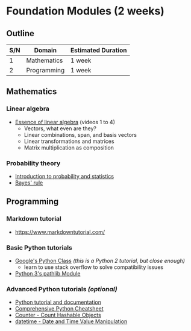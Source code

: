 #   Foundation Modules (2 weeks)

##  Outline
| S/N | Domain      | Estimated Duration |
| --- | ----------- | ------------------ |
| 1   | Mathematics | 1 week             |
| 2   | Programming | 1 week             |


##  Mathematics

### Linear algebra
*   [Essence of linear algebra](https://www.youtube.com/playlist?list=PLZHQObOWTQDPD3MizzM2xVFitgF8hE_ab) (videos 1 to 4)
    *   Vectors, what even are they?
    *   Linear combinations, span, and basis vectors
    *   Linear transformations and matrices
    *   Matrix multiplication as composition

### Probability theory
*   [Introduction to probability and statistics](https://seeing-theory.brown.edu/index.html)
*   [Bayes' rule](https://arbital.com/p/bayes_rule/?l=693)


##  Programming

### Markdown tutorial
*   https://www.markdowntutorial.com/

### Basic Python tutorials
*   [Google's Python Class](https://developers.google.com/edu/python/) *(this is a Python 2 tutorial, but close enough)*
    *   learn to use stack overflow to solve compatibility issues
*   [Python 3's pathlib Module](https://realpython.com/python-pathlib/)

### Advanced Python tutorials *(optional)*
*   [Python tutorial and documentation](https://docs.python.org/3/tutorial/)
*   [Comprehensive Python Cheatsheet](https://gto76.github.io/python-cheatsheet/)
*   [Counter - Count Hashable Objects](https://pymotw.com/3/collections/counter.html)
*   [datetime - Date and Time Value Manipulation](https://pymotw.com/3/datetime/)
